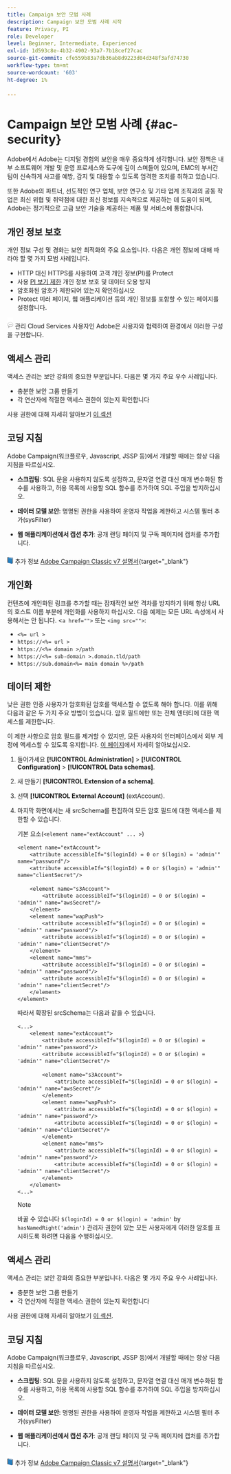 ```yaml
---
title: Campaign 보안 모범 사례
description: Campaign 보안 모범 사례 시작
feature: Privacy, PI
role: Developer
level: Beginner, Intermediate, Experienced
exl-id: 1d593c8e-4b32-4902-93a7-7b18cef27cac
source-git-commit: cfe559b83a7db36ab8d9223d04d348f3afd74730
workflow-type: tm+mt
source-wordcount: '603'
ht-degree: 1%

---
```


# Campaign 보안 모범 사례 {#ac-security}

Adobe에서 Adobe는 디지털 경험의 보안을 매우 중요하게 생각합니다. 보안 정책은 내부 소프트웨어 개발 및 운영 프로세스와 도구에 깊이 스며들어 있으며, EMC의 부서간 팀이 신속하게 사고를 예방, 감지 및 대응할 수 있도록 엄격한 조치를 취하고 있습니다.

또한 Adobe의 파트너, 선도적인 연구 업체, 보안 연구소 및 기타 업계 조직과의 공동 작업은 최신 위협 및 취약점에 대한 최신 정보를 지속적으로 제공하는 데 도움이 되며, Adobe는 정기적으로 고급 보안 기술을 제공하는 제품 및 서비스에 통합합니다.

## 개인 정보 보호

개인 정보 구성 및 경화는 보안 최적화의 주요 요소입니다. 다음은 개인 정보에 대해 따라야 할 몇 가지 모범 사례입니다.

* HTTP 대신 HTTPS를 사용하여 고객 개인 정보(PI)를 Protect
* 사용 [PI 보기 제한](../dev/restrict-pi-view.md) 개인 정보 보호 및 데이터 오용 방지
* 암호화된 암호가 제한되어 있는지 확인하십시오
* Protect 미러 페이지, 웹 애플리케이션 등의 개인 정보를 포함할 수 있는 페이지를 설정합니다.

![](../assets/do-not-localize/speech.png)  관리 Cloud Services 사용자인 Adobe은 사용자와 협력하여 환경에서 이러한 구성을 구현합니다.


## 액세스 관리

액세스 관리는 보안 강화의 중요한 부분입니다. 다음은 몇 가지 주요 우수 사례입니다.

* 충분한 보안 그룹 만들기
* 각 연산자에 적절한 액세스 권한이 있는지 확인합니다

사용 권한에 대해 자세히 알아보기 [이 섹션](../start/gs-permissions.md)

## 코딩 지침

Adobe Campaign(워크플로우, Javascript, JSSP 등)에서 개발할 때에는 항상 다음 지침을 따르십시오.

* **스크립팅**: SQL 문을 사용하지 않도록 설정하고, 문자열 연결 대신 매개 변수화된 함수를 사용하고, 허용 목록에 사용할 SQL 함수를 추가하여 SQL 주입을 방지하십시오.

* **데이터 모델 보안**: 명명된 권한을 사용하여 운영자 작업을 제한하고 시스템 필터 추가(sysFilter)

* **웹 애플리케이션에서 캡션 추가**: 공개 랜딩 페이지 및 구독 페이지에 캡처를 추가합니다.

![](../assets/do-not-localize/book.png) 추가 정보 [Adobe Campaign Classic v7 설명서](https://experienceleague.adobe.com/docs/campaign-classic/using/installing-campaign-classic/security-privacy/scripting-coding-guidelines.html?lang=en#installing-campaign-classic){target="_blank"}


## 개인화

컨텐츠에 개인화된 링크를 추가할 때는 잠재적인 보안 격차를 방지하기 위해 항상 URL의 호스트 이름 부분에 개인화를 사용하지 마십시오. 다음 예제는 모든 URL 속성에서 사용해서는 안 됩니다. &lt;`a href="">` 또는 `<img src="">`:

* `<%= url >`
* `https://<%= url >`
* `https://<%= domain >/path`
* `https://<%= sub-domain >.domain.tld/path`
* `https://sub.domain<%= main domain %>/path`

## 데이터 제한

낮은 권한 인증 사용자가 암호화된 암호를 액세스할 수 없도록 해야 합니다. 이를 위해 다음과 같은 두 가지 주요 방법이 있습니다. 암호 필드에만 또는 전체 엔터티에 대한 액세스를 제한합니다.

이 제한 사항으로 암호 필드를 제거할 수 있지만, 모든 사용자의 인터페이스에서 외부 계정에 액세스할 수 있도록 유지합니다. [이 페이지](../dev/restrict-pi-view.md)에서 자세히 알아보십시오.

1. 들어가세요 **[!UICONTROL Administration]** > **[!UICONTROL Configuration]** > **[!UICONTROL Data schemas]**.

1. 새 만들기 **[!UICONTROL Extension of a schema]**.

1. 선택 **[!UICONTROL External Account]** (extAccount).

1. 마지막 화면에서는 새 srcSchema를 편집하여 모든 암호 필드에 대한 액세스를 제한할 수 있습니다.

   기본 요소(`<element name="extAccount" ... >`)

   ```
   <element name="extAccount">
       <attribute accessibleIf="$(loginId) = 0 or $(login) = 'admin'" name="password"/>
       <attribute accessibleIf="$(loginId) = 0 or $(login) = 'admin'" name="clientSecret"/>
   
       <element name="s3Account">
           <attribute accessibleIf="$(loginId) = 0 or $(login) = 'admin'" name="awsSecret"/>
       </element>
       <element name="wapPush">
           <attribute accessibleIf="$(loginId) = 0 or $(login) = 'admin'" name="password"/>
           <attribute accessibleIf="$(loginId) = 0 or $(login) = 'admin'" name="clientSecret"/>
       </element>
       <element name="mms">
           <attribute accessibleIf="$(loginId) = 0 or $(login) = 'admin'" name="password"/>
           <attribute accessibleIf="$(loginId) = 0 or $(login) = 'admin'" name="clientSecret"/>
       </element>
   </element>
   ```

   따라서 확장된 srcSchema는 다음과 같을 수 있습니다.

   ```
   <...>
       <element name="extAccount">
           <attribute accessibleIf="$(loginId) = 0 or $(login) = 'admin'" name="password"/>
           <attribute accessibleIf="$(loginId) = 0 or $(login) = 'admin'" name="clientSecret"/>
   
           <element name="s3Account">
               <attribute accessibleIf="$(loginId) = 0 or $(login) = 'admin'" name="awsSecret"/>
           </element>
           <element name="wapPush">
               <attribute accessibleIf="$(loginId) = 0 or $(login) = 'admin'" name="password"/>
               <attribute accessibleIf="$(loginId) = 0 or $(login) = 'admin'" name="clientSecret"/>
           </element>
           <element name="mms">
               <attribute accessibleIf="$(loginId) = 0 or $(login) = 'admin'" name="password"/>
               <attribute accessibleIf="$(loginId) = 0 or $(login) = 'admin'" name="clientSecret"/>
           </element>
       </element>
   <...> 
   ```

   >[!NOTE]
   >
   >바꿀 수 있습니다 `$(loginId) = 0 or $(login) = 'admin'` by `hasNamedRight('admin')` 관리자 권한이 있는 모든 사용자에게 이러한 암호를 표시하도록 하려면 다음을 수행하십시오.


## 액세스 관리

액세스 관리는 보안 강화의 중요한 부분입니다. 다음은 몇 가지 주요 우수 사례입니다.

* 충분한 보안 그룹 만들기
* 각 연산자에 적절한 액세스 권한이 있는지 확인합니다

사용 권한에 대해 자세히 알아보기 [이 섹션](../start/gs-permissions.md).

## 코딩 지침

Adobe Campaign(워크플로우, Javascript, JSSP 등)에서 개발할 때에는 항상 다음 지침을 따르십시오.

* **스크립팅**: SQL 문을 사용하지 않도록 설정하고, 문자열 연결 대신 매개 변수화된 함수를 사용하고, 허용 목록에 사용할 SQL 함수를 추가하여 SQL 주입을 방지하십시오.

* **데이터 모델 보안**: 명명된 권한을 사용하여 운영자 작업을 제한하고 시스템 필터 추가(sysFilter)

* **웹 애플리케이션에서 캡션 추가**: 공개 랜딩 페이지 및 구독 페이지에 캡처를 추가합니다.

![](../assets/do-not-localize/book.png) 추가 정보 [Adobe Campaign Classic v7 설명서](https://experienceleague.adobe.com/docs/campaign-classic/using/installing-campaign-classic/security-privacy/scripting-coding-guidelines.html?lang=en#installing-campaign-classic){target="_blank"}
